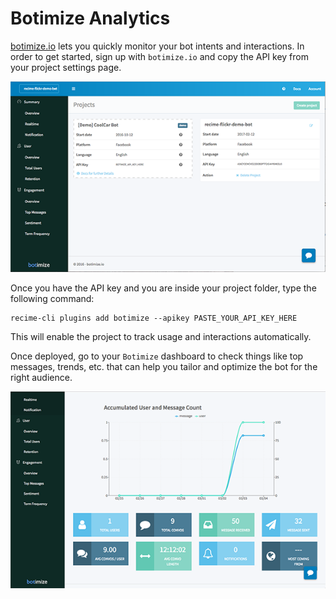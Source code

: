 # Botimize Analytics

[botimize.io](http://botimize.io) lets you quickly monitor your bot intents and interactions. In order to get started, sign up with `botimize.io` and copy the API key from your project settings page.


![](botimize-dash.png)

Once you have the API key and you are inside your project folder, type the following command:

```
recime-cli plugins add botimize --apikey PASTE_YOUR_API_KEY_HERE

```

This will enable the project to track usage and interactions automatically.

Once deployed, go to your `Botimize` dashboard to check things like top messages, trends, etc. that can help you tailor and optimize the bot for the right audience.


![](botimize-analytics.png)
